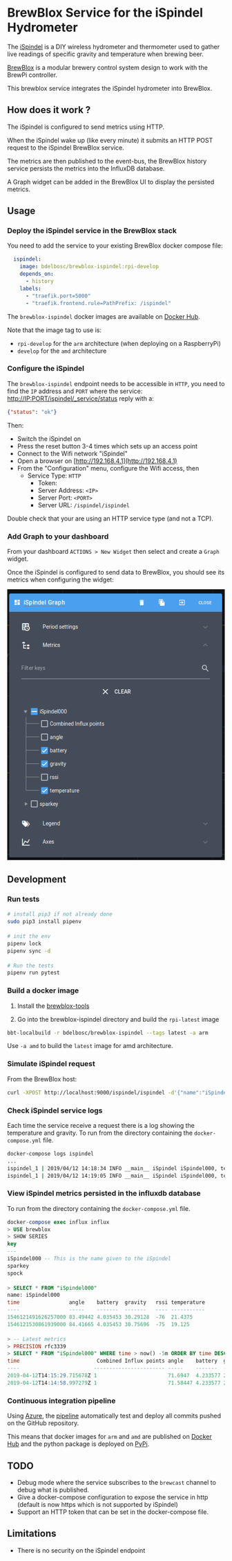 # BrewBlox Service for the iSpindel Hydrometer

The [iSpindel](https://github.com/universam1/iSpindel/) is a DIY wireless hydrometer and thermometer used to gather live readings of specific gravity and temperature when brewing beer.

[BrewBlox](https://brewpi.com/) is a modular brewery control system design to work with the BrewPi controller.


This brewblox service integrates the iSpindel hydrometer into BrewBlox.


## How does it work ?

The iSpindel is configured to send metrics using HTTP.

When the iSpindel wake up (like every minute) it submits an HTTP POST request to the iSpindel BrewBlox service.

The metrics are then published to the event-bus, the BrewBlox history service persists the metrics into the InfluxDB database.

A Graph widget can be added in the BrewBlox UI to display the persisted metrics.

## Usage

### Deploy the iSpindel service in the BrewBlox stack

You need to add the service to your existing BrewBlox docker compose file:

```yaml
  ispindel:
    image: bdelbosc/brewblox-ispindel:rpi-develop
    depends_on:
      - history
    labels:
      - "traefik.port=5000"
      - "traefik.frontend.rule=PathPrefix: /ispindel"
```

The `brewblox-ispindel` docker images are available on [Docker Hub](https://cloud.docker.com/repository/docker/bdelbosc/brewblox-ispindel).

Note that the image tag to use is:
- `rpi-develop` for the `arm` architecture (when deploying on a RaspberryPi)
- `develop` for the `amd` architecture

### Configure the iSpindel

The `brewblox-ispindel` endpoint needs to be accessible in `HTTP`,
you need to find the `IP` address and `PORT` where the service:
[http://IP:PORT/ispindel/_service/status](http://IP:PORT/ispindel/_service/status)
reply with a: 
```json
{"status": "ok"}
```
Then:
- Switch the iSpindel on
- Press the reset button 3-4 times which sets up an access point
- Connect to the Wifi network "iSpindel"
- Open a browser on [http://192.168.4.1](http://192.168.4.1)
- From the "Configuration" menu, configure the Wifi access, then
  - Service Type: `HTTP`
    - Token:
    - Server Address: `<IP>`
    - Server Port: `<PORT>`
    - Server URL: `/ispindel/ispindel`


Double check that your are using an HTTP service type (and not a TCP).

### Add Graph to your dashboard

From your dashboard `ACTIONS > New Widget` then select and create a `Graph` widget.

Once the iSpindel is configured to send data to BrewBlox, you should see its metrics when configuring the widget:

![graph-ispindel](./graph-ispindel.png)

  
## Development

### Run tests

```bash
# install pip3 if not already done
sudo pip3 install pipenv

# init the env
pipenv lock
pipenv sync -d

# Run the tests
pipenv run pytest
```

### Build a docker image

1. Install the [brewblox-tools](https://github.com/BrewBlox/brewblox-tools)

2. Go into the brewblox-ispindel directory and build the `rpi-latest` image
```bash
bbt-localbuild -r bdelbosc/brewblox-ispindel --tags latest -a arm
```

Use `-a amd` to build the `latest` image for amd architecture.

### Simulate iSpindel request

From the BrewBlox host:

```bash
curl -XPOST http://localhost:9000/ispindel/ispindel -d'{"name":"iSpindel000","ID":4974097,"angle":83.49442,"temperature":21.4375,"temp_units":"C","battery":4.035453,"gravity":30.29128,"interval":60,"RSSI":-76}'
```

### Check iSpindel service logs

Each time the service receive a request there is a log showing the temperature and gravity.
To run from the directory containing the `docker-compose.yml` file.

```bash
docker-compose logs ispindel
...
ispindel_1 | 2019/04/12 14:18:34 INFO __main__ iSpindel iSpindel000, temp: 21.75, gravity: 22.63023
ispindel_1 | 2019/04/12 14:19:05 INFO __main__ iSpindel iSpindel000, temp: 21.6875, gravity: 22.69526
```

### View iSpindel metrics persisted in the influxdb database

To run from the directory containing the `docker-compose.yml` file.

```sql
docker-compose exec influx influx
> USE brewblox
> SHOW SERIES
key
---
iSpindel000 -- This is the name given to the iSpindel
sparkey
spock

> SELECT * FROM "iSpindel000"
name: iSpindel000
time                angle    battery  gravity   rssi temperature
----                -----    -------  -------   ---- -----------
1546121491626257000 83.49442 4.035453 30.29128  -76  21.4375
1546121530861939000 84.41665 4.035453 30.75696  -75  19.125

> -- Latest metrics  
> PRECISION rfc3339
> SELECT * FROM "iSpindel000" WHERE time > now() -5m ORDER BY time DESC LIMIT 10
time                         Combined Influx points angle    battery  gravity  rssi temperature
----                        ----------------------- -----    -------  -------  ---- -----------
2019-04-12T14:15:29.715678Z 1                       71.6947  4.233577 22.67045 -68  21.9375
2019-04-12T14:14:58.997279Z 1                       71.58447 4.233577 22.51496 -67  21.9375

```

### Continuous integration pipeline

Using [Azure](https://dev.azure.com), the [pipeline](./azure-pipelines.yml) automatically test and deploy all commits
pushed on the GitHub repository.

This means that docker images for `arm` and `amd` are published on [Docker Hub](https://hub.docker.com/) and the python package is deployed on [PyPi](https://pypi.org/).

## TODO

- Debug mode where the service subscribes to the `brewcast` channel to debug what is published.
- Give a docker-compose configuration to expose the service in http (default is now https which is not supported by iSpindel)
- Support an HTTP token that can be set in the docker-compose file.

## Limitations

- There is no security on the iSpindel endpoint
